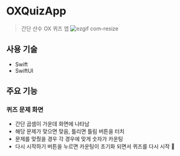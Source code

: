 # OXQuizApp
> 간단 산수 OX 퀴즈 앱
![ezgif com-resize](https://github.com/user-attachments/assets/6c7c46bd-bf09-435a-8bec-9a59d8567d49)

## 사용 기술
- Swift
- SwiftUI

## 주요 기능

### 퀴즈 문제 화면 
- 간단 곱셈이 가운데 화면에 나타남
- 해당 문제가 맞으면 맞음, 틀리면 틀림 버튼을 터치
- 문제를 맞췄을 경우 각 경우에 맞게 숫자가 카운팅
- 다시 시작하기 버튼을 누르면 카운팅이 초기화 되면서 퀴즈를 다시 시작
📝
